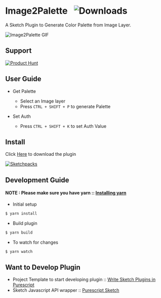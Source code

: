 # Image2Palette &nbsp; ![Downloads](https://img.shields.io/github/downloads/iarthstar/image2palette/total?style=social)

A Sketch Plugin to Generate Color Palette from Image Layer.

![Image2Palette GIF](https://i.imgur.com/A4PdUvV.gif)

## Support 

[![Product Hunt](https://api.producthunt.com/widgets/embed-image/v1/featured.svg?post_id=170502&theme=dark)](https://www.producthunt.com/posts/image2palette)

## User Guide

* Get Palette
    * Select an Image layer
    * Press `CTRL + SHIFT + P` to generate Palette

* Set Auth
    * Press `CTRL + SHIFT + K` to set Auth Value

## Install

Click [Here](https://github.com/iarthstar/Image2Palette/releases/download/v0.3.2/Image2Palette.sketchplugin.zip) to download the plugin

[![Sketchpacks](https://sketchpacks-com.s3.amazonaws.com/assets/badges/sketchpacks-badge-install.png "Install Image2Palette using SKETCHPACKS")](https://sketchpacks.com/iarthstar/Image2Palette/install)

## Development Guide

#### NOTE : Please make sure you have yarn :: [Installing yarn](https://yarnpkg.com/en/docs/install)

* Initial setup

```bash
$ yarn install
```

* Build plugin

```bash
$ yarn build
```

* To watch for changes

```bash
$ yarn watch
```

## Want to Develop Plugin

* Project Template to start developing plugin :: [Write Sketch Plugins in Purescript](https://github.com/iarthstar/purs-skpm)
* Sketch Javascript API wrapper :: [Purescript Sketch](https://github.com/iarthstar/purescript-sketch)